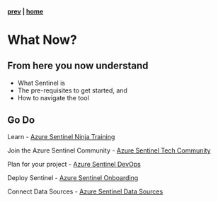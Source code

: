 #### [prev](./pre-requisites.md) | [home](./welcome.md) 

# What Now?

## From here you now understand

* What Sentinel is
* The pre-requisites to get started, and
* How to navigate the tool

## Go Do

Learn - [Azure Sentinel Ninja Training](https://techcommunity.microsoft.com/t5/azure-sentinel/become-an-azure-sentinel-ninja-the-complete-level-400-training/ba-p/1246310)

Join the Azure Sentinel Community - [Azure Sentinel Tech Community](https://aka.ms/ASICommunity)

Plan for your project - [Azure Sentinel DevOps](https://techcommunity.microsoft.com/t5/azure-sentinel/accelerate-your-azure-sentinel-deployment-with-this-azure-devops/ba-p/1449414)

Deploy Sentinel - [Azure Sentinel Onboarding](https://docs.microsoft.com/en-us/azure/sentinel/quickstart-onboard)

Connect Data Sources - [Azure Sentinel Data Sources](https://docs.microsoft.com/en-us/azure/sentinel/connect-data-sources)